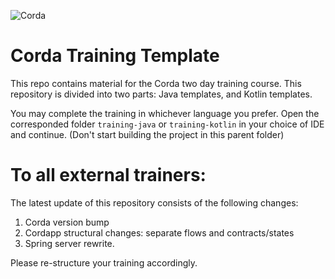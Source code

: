 ![Corda](https://www.corda.net/wp-content/uploads/2016/11/fg005_corda_b.png)

# Corda Training Template
This repo contains material for the Corda two day training course. This repository is divided into two parts: Java templates, and Kotlin templates. 

You may complete the training in whichever language you prefer. 
Open the corresponded folder `training-java` or `training-kotlin` in your choice of IDE and continue. (Don't start building the project in this parent folder)

# To all external trainers:
The latest update of this repository consists of the following changes: 
1. Corda version bump
2. Cordapp structural changes: separate flows and contracts/states
3. Spring server rewrite. 

Please re-structure your training accordingly. 

